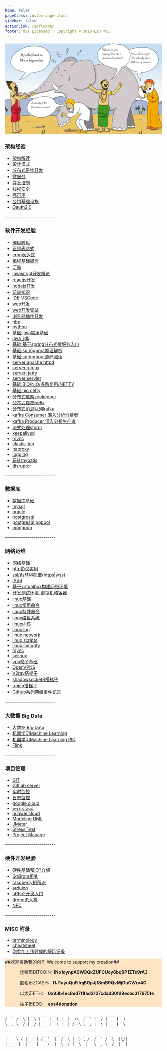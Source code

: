 ```yaml
---
home: false
pageClass: custom-page-class
sidebar: false
actionLink: /software/
footer: MIT Licensed | Copyright © 2018-LIU YUE
---
```


<img class="header" src="/docs/docs_image/software/architecture.png"/>

<div>
	<h3>架构经验</h3>
	<ul>
		<li><a href="/docs/software/highlevel/architecture">架构解读</a></li>
		<li><a href="/docs/software/highlevel/designpattern">设计模式</a></li>
		<li><a href="/docs/software/highlevel/distrubuted_system">分布式系统开发</a></li>	
		<li><a href="/docs/software/highlevel/microservice">微服务</a></li>	
		<li><a href="/docs/software/highlevel/concurrent">并发控制</a></li>
		<li><a href="/docs/software/highlevel/threadsafe">线程安全</a></li>
		<li><a href="/docs/software/highlevel/high_availability">高可用</a></li>
		<li><a href="/docs/software/highlevel/publickey_infrastructure">公钥基础设施</a></li>
		<li><a href="/docs/software/highlevel/oauth2">Oauth2.0</a></li>
	</ul>
	<p>-------------------------</p>
	<h3>软件开发经验</h3>
	<ul>
		<li><a href="/docs/software/programming/encoding">编码转码</a></li>
		<li><a href="/docs/software/programming/expression_regex">正则表达式</a></li>
		<li><a href="/docs/software/programming/expression_cron">cron表达式</a></li>
        <li><a href="/docs/software/programming/concepts">编程基础概念</a></li>
        <li><a href="/docs/software/programming/assembly">汇编</a></li>
		<!--<li><a href="/docs/software/programming/wasm_webassembly">Web Assembly</a></li>-->
		<li><a href="/docs/software/programming/js_dev_overview">javascript开发概览</a></li>
        <li><a href="/docs/software/programming/js_reactjs">reactjs开发</a></li>
		<li><a href="/docs/software/programming/js_nodejs">nodejs开发</a></li>
		<!--<li><a href="/docs/software/programming/js_angularjs">angularjs开发</a></li>-->
		<li><a href="/docs/software/programming/interview_frontend">前端知识</a></li>
		<li><a href="/docs/software/programming/ide_vscode">IDE-VSCode</a></li>
		<!--<li><a href="/docs/software/programming/programming">编程基础</a></li>-->
		<li><a href="/docs/software/programming/webdev/webdev">web开发</a></li>
		<li><a href="/docs/software/programming/webdev/webdev_debug">web开发调试</a></li>
		<li><a href="/docs/software/programming/webdev/chromeextension">浏览器插件开发</a></li>
		<!--<li><a href="/docs/software/programming/dotnet">.NET</a></li>-->
		<!--<li><a href="/docs/software/programming/golang">golang</a></li>-->
		<li><a href="/docs/software/programming/php">php</a></li>
		<li><a href="/docs/software/programming/python">python</a></li>
		<!--<li><a href="/docs/software/programming/ruby">ruby</a></li>-->
		<li><a href="/docs/software/programming/java">基础:java实用基础</a></li>
		<li><a href="/docs/software/buildingblock/java_jdk">java_jdk</a></li>
		<li><a href="/docs/software/programming/java_spring">基础:基于spring分布式微服务入门</a></li>
		<li><a href="/docs/software/programming/java_springboot">基础:springboot原理解析</a></li>
        <li><a href="/docs/software/programming/java_springboot_sourcecode" >基础:springboot源码阅读</a></li>
		<li><a href="/docs/software/buildingblock/server_apache_httpd">server:apache httpd</a></li> 
		<li><a href="/docs/software/buildingblock/server_nginx">server: nginx</a></li>
		<li><a href="/docs/software/buildingblock/server_jetty">server: jetty</a></li>
		<li><a href="/docs/software/buildingblock/servlet">server:servlet</a></li>
        <li><a href="/docs/software/buildingblock/nio_epoll">基础:BIO/NIO/多路复用/NETTY</a></li>
		<li><a href="/docs/software/buildingblock/nio_netty">基础:nio netty</a></li>
		<!--<li><a href="/docs/software/buildingblock/shiro">基础:shiro登录和权限管理</a></li>-->
		<li><a href="/docs/software/buildingblock/zookeeper" >分布式框架zookeeper</a></li>
		<li><a href="/docs/software/buildingblock/redis">分布式缓存redis</a></li>
		<li><a href="/docs/software/buildingblock/kafka">分布式消息队列kafka</a></li>
		<li><a href="/docs/software/buildingblock/kafka_consumer">kafka Consumer 深入分析消费者</a></li>
		<li><a href="/docs/software/buildingblock/kafka_producer">kafka Producer 深入分析生产者</a></li>	
        <li><a href="/docs/software/buildingblock/storm">流式处理storm</a></li>
		<li><a href="/docs/software/buildingblock/keepalived">keepalived</a></li>
		<li><a href="/docs/software/buildingblock/rsync">rsync</a></li>
		<li><a href="/docs/software/buildingblock/elastic-job ">elastic-job </a></li>
		<li><a href="/docs/software/buildingblock/haproxy">haproxy</a></li>
		<li><a href="/docs/software/buildingblock/logging">logging</a></li>
		<li><a href="/docs/software/buildingblock/mybatis">玩转mybatis</a></li> 
		<li><a href="/docs/software/buildingblock/disruptor">disruptor</a></li> 
		<!--<li><a href="/docs/software/buildingblock/druid">druid</a></li>-->
	</ul>
	<p>-------------------------</p>
	<h3>数据库</h3>
	<ul>	
		<li><a href="/docs/software/database/database">数据库基础</a></li>
		<li><a href="/docs/software/database/mysql">mysql</a></li>
		<li><a href="/docs/software/database/oracle">oracle</a></li>
		<li><a href="/docs/software/database/postgresql">postgresql</a></li>
		<li><a href="/docs/software/database/postgresql_pgpool">postgresql pgpool</a></li>	
		<li><a href="/docs/software/database/mongodb">mongodb</a></li>
	</ul>
	<p>-------------------------</p>
	<h3>网络运维</h3>
	<ul>
		<li><a href="/docs/software/network/network">网络基础</a></li>	
        <li><a href="/docs/software/network/http_protocol">http协议实用</a></li>	
        <li><a href="/docs/software/network/http_ssl_tls_setup">ssl/tls环境配置(https|wss)</a></li>	
		<li><a href="/docs/software/network/ipv6">IPV6</a></li>
		<li><a href="/docs/software/network/vm_env_network">基于virtualbox构建网络环境</a></li>
        <li><a href="/docs/software/linux/vm_env">开发测试环境-虚拟机和容器</a></li>
		<!--<li><a href="/docs/software/linux/docker">docker</a></li>-->
        <li><a href="/docs/software/linux/linux">linux基础</a></li>
        <li><a href="/docs/software/linux/linux_cmds_common">linux常用命令</a></li>
        <li><a href="/docs/software/linux/linux_cmds_special">linux特殊命令</a></li>
		<li><a href="/docs/software/linux/linux_disk_lvm">linux磁盘系统</a></li>
        <li><a href="/docs/software/linux/linux_kernel">linux内核</a></li>
		<li><a href="/docs/software/linux/linux_log">linux log</a></li>
		<li><a href="/docs/software/linux/linux_network">linux network</a></li>
		<li><a href="/docs/software/linux/linux_scripts">linux scripts</a></li>
		<li><a href="/docs/software/linux/linux_security">linux security</a></li>
        <li><a href="/docs/software/linux/rsync">rsync</a></li>
        <li><a href="/docs/software/linux/selinux">selinux</a></li>
		<li><a href="/docs/software/network/vpn&proxy_server">vpn梯子基础</a></li>
		<li><a href="/docs/software/network/vpn_openvpn">OpenVPNS</a></li>
		<li><a href="/docs/software/network/proxy_v2ray">V2ray搭梯子</a></li>
		<li><a href="/docs/software/network/proxy_shadowsockr">shadowsocketR搭梯子</a></li>
        <li><a href="/docs/software/network/proxy_trojan">trojan搭梯子</a></li>	
		<li><a href="/docs/software/network/network2github">Github系列网络事件记录</a></li>	
    </ul>
	<p>-------------------------</p>
	<h3>大数据 Big Data</h3>
	<ul>
		<li><a href="/docs/software/bigdata/bigdata">大数据 Big Data</a></li>
		<li><a href="/docs/software/bigdata/machinelearning">机器学习Machine Learning</a></li>
		<li><a href="/docs/software/bigdata/machinelearning_pio">机器学习Machine Learning PIO</a></li>
		<li><a href="/docs/software/bigdata/flink">Flink</a></li>
	</ul>
	<p>-------------------------</p>
	<h3>项目管理</h3>
	<ul>
		<li><a href="/docs/software/project_manage/git">GIT</a></li>
		<li><a href="/docs/software/project_manage/gitlab_server">GitLab server</a></li>
		<li><a href="/docs/software/project_manage/monitor">实时监控</a></li>
		<li><a href="/docs/software/project_manage/monitor_logging">日志监控</a></li>
		<li><a href="/docs/software/project_manage/cloud_google">google cloud</a></li>
		<li><a href="/docs/software/project_manage/cloud_aws">aws cloud</a></li>
		<li><a href="/docs/software/project_manage/cloud_huawei">huawei cloud</a></li>
		<li><a href="/docs/software/project_manage/modeling_uml">Modeling UML</a></li>
		<li><a href="/docs/software/project_manage/test_jmeter">JMeter</a></li>
		<li><a href="/docs/software/project_manage/test_stress_test">Stress Test</a></li>
		<li><a href="/docs/software/project_manage/projectmanage">Project Manage</a></li>
	</ul>
	<p>-------------------------</p>
	<h3>硬件开发经验</h3>
	<ul>
        <li><a href="/docs/software/hardware/hardware" >硬件基础和IOT介绍</a></li>
        <li><a href="/docs/software/hardware/mobile/android_rom" >安卓rom相关</a></li>
        <li><a href="/docs/software/hardware/ic_microcomputer/raspberry" >raspberry树莓派</a></li>
        <li><a href="/docs/software/hardware/ic_microcomputer/arduino" >arduino</a></li>
        <li><a href="/docs/software/hardware/ic_microcomputer/dk_nrf52" >nRF52开发入门</a></li>
        <li><a href="/docs/software/hardware/drone" >drone无人机</a></li>
		<li><a href="/docs/software/hardware/ic_module/nfc" >NFC</a></li>
    </ul>
	<p>-------------------------</p>
	<h3>MISC 附录</h3>
	<ul>
		<li><a href="/docs/software/terminology">terminology</a></li>
		<li><a href="/docs/software/cheatsheet">cheatsheet</a></li>
		<li><a href="/docs/software/buglist">刚参加工作时候的踩坑记录</a></li>
	</ul>
</div>



<div style="background-color:bisque;">
	<span>##欢迎资助我的创作 Welcome to support my creation##</span>
	<ul>
		<ol>比特币BITCOIN:&nbsp;<strong>1No1oynpA9WQQkZUFCUoy6bq9P1ZTs9rA3</strong></ol>
		<ol>匿名币ZCASH:&nbsp;&nbsp;&nbsp;<strong>t1J1uyuQuPJrgBGpJjf8mB9QvMjGuCWrv4C</strong></ol>
		<ol>以太币ETH:&nbsp;&nbsp;&nbsp;&nbsp;<strong>0x93b4ec8ed7f1fad2107cdad30fd9ecec3f7975fe</strong></ol>
		<ol>柚子币EOS:&nbsp;&nbsp;&nbsp;&nbsp;<strong>eos4donation</strong></ol>
	</ul>
</div>

```
 __   __   __   ___  __             __        ___  __   
/  ` /  \ |  \ |__  |__) |__|  /\  /  ` |__/ |__  |__)  
\__, \__/ |__/ |___ |  \ |  | /~~\ \__, |  \ |___ |  \  
                                                        
                 __  ___  __   __        __   __        
|    \ / |__| | /__`  |  /  \ |__) \ /  /  ` /  \  |\/| 
|___  |  |  | | .__/  |  \__/ |  \  |  .\__, \__/  |  | 
                                                        
```






